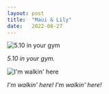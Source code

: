 ```yaml
---
layout: post
title:  "Maui & Lily"
date:   2022-08-27
---
```


![5.10 in your gym]({{site.baseurl}}/assets/5.10-in-your-gym.jpeg)

*5.10 in your gym.*

![I'm walkin' here]({{site.baseurl}}/assets/im-walkin-here.jpeg)

*I'm walkin' here! I'm walkin' here!*